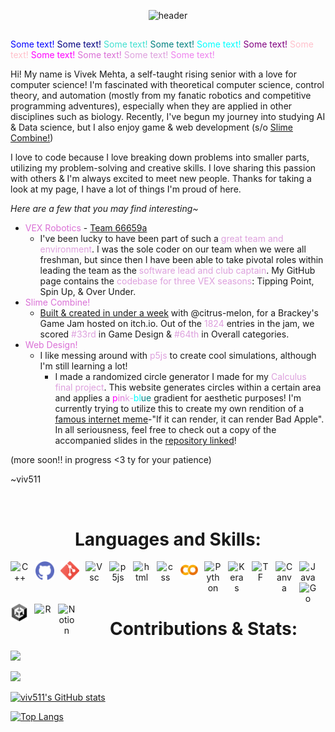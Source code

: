 <span>

<div align="center" > 

![header](https://capsule-render.vercel.app/api?type=venom&color=7A4B7D&height=200&section=header&text=@viv511&fontColor=D299D5&fontSize=90) 

</div>

##

<style>
blue { color: Blue }
navy { color: Navy }
turquoise { color: Turquoise }
teal { color: Teal }
purple { color: Purple }
aqua { color: Aqua }
pink { color: Pink }
magenta { color: Magenta }
orchid { color: Orchid }
plum { color: Plum }
violet { color: Violet }
</style>

<blue> Some text! </blue>
<navy> Some text! </navy>
<turquoise> Some text! </turquoise>
<teal> Some text! </teal>
<aqua> Some text! </aqua>
<purple> Some text! </purple>
<pink> Some text! </pink>
<magenta> Some text! </magenta>
<orchid> Some text! </orchid>
<plum> Some text! </plum>
<violet> Some text! </violet>


<p align="center">

Hi! My name is Vivek Mehta, a self-taught rising senior with a love for computer science! I'm fascinated with theoretical computer science, control theory, and automation (mostly from my fanatic robotics and competitive programming adventures), especially when they are applied in other disciplines such as biology. Recently, I've begun my journey into studying AI & Data science, but I also enjoy game & web development (s/o [Slime Combine!](https://itch.io/jam/brackeys-5/rate/928475))

I love to code because I love breaking down problems into smaller parts, utilizing my problem-solving and creative skills. I love sharing this passion with others & I'm always excited to meet new people. Thanks for taking a look at my page, I have a lot of things I'm proud of here. 

*Here are a few that you may find interesting~*
- <orchid>VEX Robotics</orchid> - [Team 66659a](https://www.robotevents.com/teams/V5RC/66659A)
  - I've been lucky to have been part of such a <plum>great team and environment</plum>. I was the sole coder on our team when we were all freshman, but since then I have been able to take pivotal roles within leading the team as the <plum>software lead and club captain</plum>. My GitHub page contains the <plum>codebase for three VEX seasons</plum>: Tipping Point, Spin Up, & Over Under. 
- <orchid>Slime Combine!</orchid>
  - [Built & created in under a week](https://itch.io/jam/brackeys-5/rate/928475) with @citrus-melon, for a Brackey's Game Jam hosted on itch.io. Out of the <plum>1824</plum> entries in the jam, we scored <plum>#33rd</plum> in Game Design & <plum>#64th</plum> in Overall categories.  
- <orchid>Web Design!</orchid>
  - I like messing around with <plum>p5js</plum> to create cool simulations, although I'm still learning a lot!
    - I made a randomized circle generator I made for my <plum>Calculus final project</plum>. This website generates circles within a certain area and applies a <magenta>p</magenta><orchid>in</orchid><plum>k-</plum><aqua>bl</aqua><teal>ue</teal> gradient for aesthetic purposes! I'm currently trying to utilize this to create my own rendition of a [famous internet meme](https://en.wikipedia.org/wiki/Bad_Apple!!#Usages_in_meme_culture)-"If it can render, it can render Bad Apple". In all seriousness, feel free to check out a copy of the accompanied slides in the [repository linked](https://github.com/viv511/CirclePacking)!

(more soon!! in progress <3 ty for your patience)

~viv511
</p>

<br>
<h1 align="center"> Languages and Skills: </h1>

<p align="center">

<img align="left" alt="C++" width="30px" style="padding-right:10px;" src="https://cdn.jsdelivr.net/gh/devicons/devicon@latest/icons/cplusplus/cplusplus-original.svg"/> 

<img align="left" alt="Github" width="30px" style="padding-right:10px;" src="github.png"/>

<img align="left" alt="Git" width="30px" style="padding-right:10px;" src="git.png"/>

<!-- <img align="left" alt="Github" width="30px" style="padding-right:10px;" src="https://cdn.jsdelivr.net/gh/devicons/devicon@latest/icons/github/github-original.svg"/>  -->

<img align="left" alt="Vsc" width="28px" style="padding-right:10px;" src="https://cdn.jsdelivr.net/gh/devicons/devicon@latest/icons/vscode/vscode-original.svg"/> 

<img align="left" alt="p5js" width="28px" style="padding-right:10px;" src="https://cdn.jsdelivr.net/gh/devicons/devicon@latest/icons/p5js/p5js-original.svg"/> 

<img align="left" alt="html" width="28px" style="padding-right:10px;" src="https://cdn.jsdelivr.net/gh/devicons/devicon@latest/icons/html5/html5-original.svg"/> 

<img align="left" alt="css" width="28px" style="padding-right:10px;" src="https://cdn.jsdelivr.net/gh/devicons/devicon@latest/icons/css3/css3-original.svg"/> 

<img align="left" alt="Colab" width="28px" style="padding-right:10px;" src="colab.png"/>

<img align="left" alt="Python" width="28px" style="padding-right:10px;" src="https://cdn.jsdelivr.net/gh/devicons/devicon@latest/icons/python/python-original.svg"/>

<img align="left" alt="Keras" width="28px" style="padding-right:10px;" src="https://cdn.jsdelivr.net/gh/devicons/devicon@latest/icons/keras/keras-original.svg"/>

<img align="left" alt="TF" width="28px" style="padding-right:10px;" src="https://cdn.jsdelivr.net/gh/devicons/devicon@latest/icons/tensorflow/tensorflow-original.svg"/>

<img align="left" alt="Canva" width="28px" style="padding-right:10px;" src="https://cdn.jsdelivr.net/gh/devicons/devicon@latest/icons/canva/canva-original.svg"/> 

<img align="left" alt="Java" width="28px" style="padding-right:10px;" src="https://cdn.jsdelivr.net/gh/devicons/devicon@latest/icons/java/java-original.svg"/> 

<img align="left" alt="Go" width="28px" style="padding-right:10px;" src="https://cdn.jsdelivr.net/gh/devicons/devicon@latest/icons/go/go-original.svg"/> 

<img align="left" alt="Unity" width="28px" style="padding-right:10px;" src="unity.png"/>

<img align="left" alt="R" width="28px" style="padding-right:10px;" src="https://cdn.jsdelivr.net/gh/devicons/devicon@latest/icons/r/r-original.svg"/> 

<img align="left" alt="Notion" width="28px" style="padding-right:10px;" src="https://cdn.jsdelivr.net/gh/devicons/devicon@latest/icons/notion/notion-original.svg"/> 

</p>

<br>
<br>
<br>

<h1 align="center"> Contributions & Stats: </h1>

<p align="left" > 
  
![](https://komarev.com/ghpvc/?username=viv511&style=flat&color=f88bff)

</p>


<p align= "left">
  <img src="https://github-readme-streak-stats.herokuapp.com/?user=viv511&show_icons=true&theme=onedark&theme=ambient_gradient&background=0,f88bff,cb80ff,575aff,097dff" />
</p>

<p align="left">

[![viv511's GitHub stats](https://github-readme-stats.vercel.app/api?username=viv511&show_icons=true&theme=ambient_gradient&bg_color=DEG,f88bff,cb80ff,575aff,097dff&include_all_commits=true&rank_icon=github)](https://github.com/anuraghazra/github-readme-stats) 

</p>

<p align="left">

  [![Top Langs](https://github-readme-stats.vercel.app/api/top-langs/?username=viv511&langs_count=10&layout=compact&theme=ambient_gradient&bg_color=DEG,f88bff,cb80ff,575aff,097dff)](https://github.com/anuraghazra/github-readme-stats)

</p>


</span>

<!-- bg_color=edbfff -->


<!-- Here are some ideas to get you started:
    **viv511/viv511** is a ✨ _special_ ✨ repository because its `README.md` (this file) appears on your GitHub profile.

- 🔭 I’m currently working on ...
- 🌱 I’m currently learning ...
- 👯 I’m looking to collaborate on ...
- 🤔 I’m looking for help with ...
- 💬 Ask me about ...
- 📫 How to reach me: ...
- 😄 Pronouns: ...
- ⚡ Fun fact: ...

--> 
